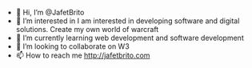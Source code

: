 - 👋 Hi, I’m @JafetBrito
- 👀 I’m interested in I am interested in developing software and digital solutions. Create my own world of warcraft
- 🌱 I’m currently learning web development and software development
- 💞️ I’m looking to collaborate on W3
- 📫 How to reach me http://jafetbrito.com 

<!---
JafetBrito28/JafetBrito28 is a ✨ special ✨ repository because its `README.md` (this file) appears on your GitHub profile.
You can click the Preview link to take a look at your changes.
--->
